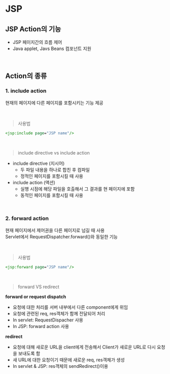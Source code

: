# JSP

## JSP Action의 기능
- JSP 페이지간의 흐름 제어
- Java applet, Javs Beans 컴포넌트 지원

<br>

## Action의 종류

### 1. include action
  현재의 페이지에 다른 페이지를 포함시키는 기능 제공

  <br>

>사용법
```jsp
<jsp:include page="JSP name"/>
```
<br>


> include directive vs include action
- include directive (지시어)
  - 두 파일 내용을 하나로 합친 후 컴파일
  - 정적인 페이지를 포함시킬 때 사용
- include action (액션)
  - 실행 시점에 해당 파일을 호출해서 그 결과를 현 페이지에 포함
  - 동적인 페이지를 포함시킬 때 사용


<br>

### 2. forward action
현재 페이지에서 제어권을 다른 페이지로 넘길 때 사용   
Servlet에서 RequestDispatcher.forward()와 동일한 기능

<br>

> 사용법
```jsp
<jsp:forward page="JSP name"/>
```

<br>

> forward VS redirect

**forward or request dispatch**
- 요청에 대한 처리를 서버 내부에서 다른 component에게 위임
- 요청에 관련된 req, res객체가 함께 전달되어 처리
- In servlet: RequestDispacher 사용
- In JSP: forward action 사용

**redirect**
- 요청에 대해 새로운 URL을 client에게 전송해서 Client가 새로운 URL로 다시 요청을 보내도록 함
- 새 URL에 대한 요청이기 때문에 새로운 req, res객체가 생성
- In servlet & JSP: res객체의 sendRedirect()이용